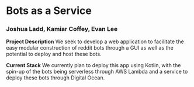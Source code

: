 # Bots as a Service
### Joshua Ladd, Kamiar Coffey, Evan Lee


__Project Description__
We seek to develop a web application to facilitate the easy modular construction of reddit bots through a GUI as well as the potential to deploy and host these bots. 

__Current Stack__
We currently plan to deploy this app using Kotlin, with the spin-up of the bots being serverless through AWS Lambda and a service to deploy these bots through Digital Ocean. 





